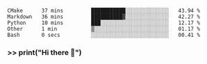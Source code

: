 <!--START_SECTION:waka-->
```text
CMake      37 mins         ███████████░░░░░░░░░░░░░░   43.94 % 
Markdown   36 mins         ██████████▓░░░░░░░░░░░░░░   42.27 % 
Python     10 mins         ███░░░░░░░░░░░░░░░░░░░░░░   12.17 % 
Other      1 min           ▒░░░░░░░░░░░░░░░░░░░░░░░░   01.17 % 
Bash       0 secs          ░░░░░░░░░░░░░░░░░░░░░░░░░   00.41 % 
```
<!--END_SECTION:waka-->
### >> print("Hi there 👋")

<!--
**manuaatitya/manuaatitya** is a ✨ _special_ ✨ repository because its `README.md` (this file) appears on your GitHub profile.

Here are some ideas to get you started:

- 🔭 I’m currently working on ...
- 🌱 I’m currently learning ...
- 👯 I’m looking to collaborate on ...
- 🤔 I’m looking for help with ...
- 💬 Ask me about ...
- 📫 How to reach me: ...
- 😄 Pronouns: ...
- ⚡ Fun fact: ...
-->
